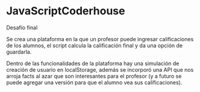 # JavaScriptCoderhouse
Desafío final

Se crea una plataforma en la que un profesor puede ingresar calificaciones de los alumnos, el script calcula la calificación final y da una opción de guardarla.

Dentro de las funcionalidades de la plataforma hay una simulación de creación de usuario en localStorage, además se incorporó una API que nos arroja facts al azar que
son interesantes para el profesor (y a futuro se puede agregar una versión para que el alumno vea sus calificaciones).
